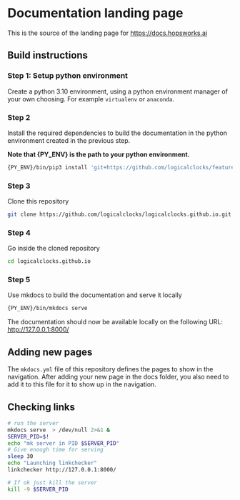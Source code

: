 # Documentation landing page

This is the source of the landing page for https://docs.hopsworks.ai

## Build instructions

### Step 1: Setup python environment

Create a python 3.10 environment, using a python environment manager of your own choosing. For example `virtualenv` or `anaconda`.

### Step 2

Install the required dependencies to build the documentation in the python environment created in the previous step.

**Note that {PY_ENV} is the path to your python environment.**

```bash
{PY_ENV}/bin/pip3 install 'git+https://github.com/logicalclocks/feature-store-api@master#egg=hsfs[docs]&subdirectory=python'
```

### Step 3

Clone this repository

```bash
git clone https://github.com/logicalclocks/logicalclocks.github.io.git
```

### Step 4

Go inside the cloned repository

```bash
cd logicalclocks.github.io
```

### Step 5

Use mkdocs to build the documentation and serve it locally

```bash
{PY_ENV}/bin/mkdocs serve
```

The documentation should now be available locally on the following URL: http://127.0.0.1:8000/

## Adding new pages

The `mkdocs.yml` file of this repository defines the pages to show in the navigation. 
After adding your new page in the docs folder, you also need to add it to this file for it to show up in the navigation.

## Checking links

``` bash
# run the server
mkdocs serve  > /dev/null 2>&1 &
SERVER_PID=$!
echo "mk server in PID $SERVER_PID"
# Give enough time for serving
sleep 30
echo "Launching linkchecker"
linkchecker http://127.0.0.1:8000/

# If ok just kill the server
kill -9 $SERVER_PID
```